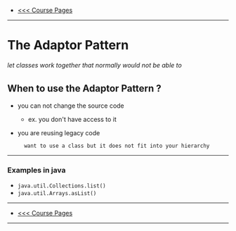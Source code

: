 - [<<< Course Pages](../README.md)
---
# The Adaptor Pattern
###### let classes work together that normally would not be able to 

## When to use the Adaptor Pattern ?
- you can not change the source code
    - ex. you don't have access to it
- you are reusing legacy code
    
        want to use a class but it does not fit into your hierarchy 
----
### Examples in java
- `java.util.Collections.list()`
- `java.util.Arrays.asList()`
---
- [<<< Course Pages](../README.md)
---